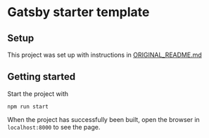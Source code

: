 # Gatsby starter template

## Setup

This project was set up with instructions in [ORIGINAL_README.md](./ORIGINAL_README.md)

## Getting started

Start the project with

    npm run start

When the project has successfully been built, open the browser in `localhost:8000` to see the page.

